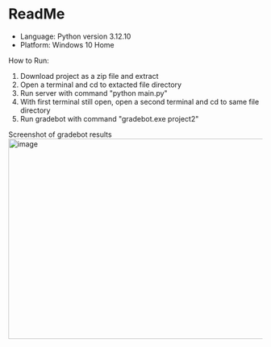 <h1>ReadMe</h1>

- Language: Python version 3.12.10
- Platform: Windows 10 Home

How to Run:
1. Download project as a zip file and extract
2. Open a terminal and cd to extacted file directory
3. Run server with command "python main.py"
4. With first terminal still open, open a second terminal and cd to same file directory
5. Run gradebot with command "gradebot.exe project2"

Screenshot of gradebot results
<img width="979" height="398" alt="image" src="https://github.com/user-attachments/assets/3476b207-ef61-4e60-bdf8-e234f08efe29" />
